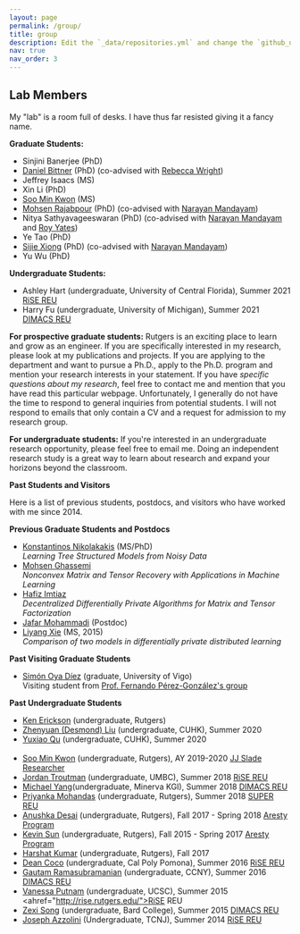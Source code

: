 ```yaml
---
layout: page
permalink: /group/
title: group
description: Edit the `_data/repositories.yml` and change the `github_users` and `github_repos` lists to include your own GitHub profile and repositories.
nav: true
nav_order: 3
---
```


<h2>Lab Members</h2>

My "lab" is a room full of desks. I have thus far resisted giving it a fancy name.
  
<b>Graduate Students:</b>
    <ul>
      <li>Sinjini Banerjee (PhD)</li>
      <li><a href="https://www.linkedin.com/in/daniel-bittner-8776b728/">Daniel Bittner</a> (PhD) 
      	(co-advised with <a href="https://www.cs.columbia.edu/~rwright/">Rebecca Wright</a>)</li>
      <li>Jeffrey Isaacs (MS)</li>
      <li>Xin Li (PhD)</li>
      <li><a href="https://www.linkedin.com/in/soo-min-kwon-215ba114b/">Soo Min Kwon</a> (MS)</li>
      <li><a href="https://www.linkedin.com/in/mohsen-rajabpour-b5b897105/">Mohsen Rajabpour</a> (PhD) 
      	(co-advised with <a href="http://www.winlab.rutgers.edu/~narayan/">Narayan Mandayam</a>)</li>
      <li>Nitya Sathyavageeswaran (PhD) 
      	(co-advised with <a href="http://www.winlab.rutgers.edu/~narayan/">Narayan Mandayam</a> and <a href="http://www.winlab.rutgers.edu/~ryates/">Roy Yates</a>)</li></li>
      <li>Ye Tao (PhD)</li>
      <li><a href="http://www.ece.rutgers.edu/~sx37/">Sijie Xiong</a> (PhD) 
      	(co-advised with <a href="http://www.winlab.rutgers.edu/~narayan/">Narayan Mandayam</a>)</li>
      <li>Yu Wu (PhD)</li>
   </ul>
   
<b>Undergraduate Students:</b>
    <ul>
        <li>Ashley Hart (undergraduate, University of Central Florida), Summer 2021 <a href="http://rise.rutgers.edu/">RiSE REU</a></li>
        <li>Harry Fu (undergraduate, University of Michigan), Summer 2021 <a href="http://reu.dimacs.rutgers.edu/">DIMACS REU</a></li>
    </ul>


<b>For prospective graduate students:</b> Rutgers is an exciting
  place to learn and grow as an engineer.  If you are specifically
  interested in my research, please look at my publications and
  projects.  If you are applying to the department and want to pursue
  a Ph.D., apply to the Ph.D. program and mention your research interests
  in your statement.  If you have <i>specific questions about my
  research</i>, feel free to contact me and mention that you have read
  this particular webpage. Unfortunately, I generally do not
  have the time to respond to general inquiries from potential
  students. I will not respond to emails that only contain a CV and
  a request for admission to my research group.
  </div>

<b>For undergraduate students:</b> If you're interested in an
  undergraduate research opportunity, please feel free to email me.
  Doing an independent research study is a great way to learn about
  research and expand your horizons beyond the classroom. 
  </div>

  
<b>Past Students and Visitors</b>

Here is a list of previous students, postdocs, and visitors who have worked with me since 2014.

<b>Previous Graduate Students and Postdocs</b>
    <ul>
      <li><a href="https://knikolakakis.org/">Konstantinos Nikolakakis</a> (MS/PhD)<br />
      <i>Learning Tree Structured Models from Noisy Data</i>
      </li>
      <li><a href="https://www.ece.rutgers.edu/~mg975/">Mohsen Ghassemi</a><br />
      <i>Nonconvex Matrix and Tensor Recovery with Applications in Machine Learning</i>
      </li>
      <li><a href="https://scholar.google.com/citations?user=W4G5ww8AAAAJ&hl=en">Hafiz Imtiaz</a><br />
         <i>Decentralized Differentially Private Algorithms for Matrix and Tensor Factorization</i>
         </li>
      <li><a href="https://www.bell-labs.com/usr/jafar.mohammadi">Jafar Mohammadi</a> (Postdoc)</li>
      <li><a href="https://sites.google.com/site/xieliyang66/">Liyang Xie</a> (MS, 2015)<br />
         <i>Comparison of two models in differentially private distributed learning</i>
      </li>
    </ul>
  </div>

<b>Past Visiting Graduate Students</b>
    <ul>
      <li>
    <a href="https://simon-oya.github.io/">Sim&oacute;n Oya D&iacute;ez</a> (graduate, University of Vigo)<br />
    Visiting student from <a
    href="http://gpsc.uvigo.es/fernando-perez-gonzalez">Prof. Fernando
    P&eacute;rez-Gonz&aacute;lez's group</a>
    </li>
    </ul>


<b>Past Undergraduate Students</b>
    <ul>
      <li><a href="https://www.linkedin.com/in/ken-erickson-a79b8616b/">Ken Erickson</a> (undergraduate, Rutgers)</li>
	  <li><a href="https://www.cse.cuhk.edu.hk/~zyliu8">Zhenyuan (Desmond) Liu</a> (undergraduate, CUHK), Summer 2020</li>
      <li><a href="https://cohenqu.github.io/">Yuxiao Qu</a> (undergraduate, CUHK), Summer 2020</li>  
      <li><a href="https://www.linkedin.com/in/soo-min-kwon-215ba114b/">Soo Min Kwon</a> (undergraduate, Rutgers), 
      AY 2019-2020 <a href="https://soe.rutgers.edu/slade">JJ Slade Researcher</a>
      </li>
      <li><a href="https://www.linkedin.com/in/jordantroutman/">Jordan Troutman</a> (undergraduate, UMBC), 
      Summer 2018 <a href="http://rise.rutgers.edu/">RiSE REU</a>
      </li>
      <li><a href="https://www.linkedin.com/in/michaelwyang/">Michael Yang</a>(undergraduate, Minerva KGI), 
      Summer 2018 <a href="http://reu.dimacs.rutgers.edu/">DIMACS REU</a>
      </li>
      <li><a href="https://www.likedin.com/in/priyanka-mohandas-766889164/">Priyanka Mohandas</a> (undergraduate, Rutgers), 
      Summer 2018 <a href="https://douglass.rutgers.edu/life-at-douglass/douglass-project-women-stem/project-super">SUPER REU</li>
      <li><a href="https://www.linkedin.com/in/anushka-desai-1b474714b/">Anushka Desai</a> (undergraduate, Rutgers), 
      Fall 2017 - Spring 2018 <a href="https://aresty.rutgers.edu">Aresty Program</a>
      </li>
      <li><a href="https://users.cs.duke.edu/~ksun/">Kevin Sun</a> (undergraduate, Rutgers), 
      Fall 2015 - Spring 2017 <a href="https://aresty.rutgers.edu">Aresty Program</a>
      </li>
      <li><a href="https://scholar.google.com/citations?user=QYV0leAAAAAJ&hl=en">Harshat Kumar</a> (undergraduate, Rutgers), 
      Fall 2017<br />
      </li>
    <li><a href="https://www.linkedin.com/in/dean-coco-24bb1299/">Dean Coco</a> (undergraduate, Cal Poly Pomona), 
      Summer 2016 <a href="http://rise.rutgers.edu/">RiSE REU</a>
      </li>
      <li>
    <a href="https://www.linkedin.com/in/gautam-ramasubramanian-0b927898/">Gautam Ramasubramanian</a> (undergraduate, CCNY), 
    Summer 2016 <a href="http://reu.dimacs.rutgers.edu/">DIMACS REU</a>
      </li>
      <li>
    <a href="https://www.linkedin.com/in/vanessa-putnam-49a287a5/">Vanessa Putnam</a> (undergraduate, UCSC), 
    Summer 2015 <ahref="http://rise.rutgers.edu/">RiSE REU</a>
    </li>
    <li><a href="https://www.linkedin.com/in/zexisong/">Zexi Song</a> (undergraduate, Bard College), 
    Summer 2015 <a href="http://reu.dimacs.rutgers.edu/">DIMACS REU</a>
    </li>
    <li>
      <a href="https://www.linkedin.com/in/joseph-a-azzolini-4b2178156/">Joseph Azzolini</a> (Undergraduate, TCNJ), Summer 2014 <a href="http://rise.rutgers.edu/">RiSE REU</a>
      </li>
    </ul>
